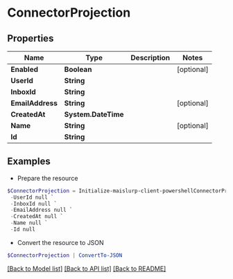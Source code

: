 # ConnectorProjection
## Properties

Name | Type | Description | Notes
------------ | ------------- | ------------- | -------------
**Enabled** | **Boolean** |  | [optional] 
**UserId** | **String** |  | 
**InboxId** | **String** |  | 
**EmailAddress** | **String** |  | [optional] 
**CreatedAt** | **System.DateTime** |  | 
**Name** | **String** |  | [optional] 
**Id** | **String** |  | 

## Examples

- Prepare the resource
```powershell
$ConnectorProjection = Initialize-maislurp-client-powershellConnectorProjection  -Enabled null `
 -UserId null `
 -InboxId null `
 -EmailAddress null `
 -CreatedAt null `
 -Name null `
 -Id null
```

- Convert the resource to JSON
```powershell
$ConnectorProjection | ConvertTo-JSON
```

[[Back to Model list]](../README#documentation-for-models) [[Back to API list]](../README#documentation-for-api-endpoints) [[Back to README]](../README)

